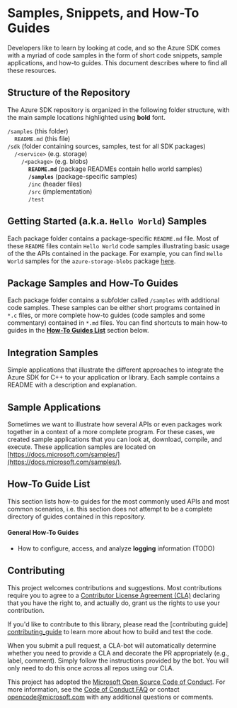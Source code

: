 # Samples, Snippets, and How-To Guides

Developers like to learn by looking at code, and so the Azure SDK comes with a myriad of code samples in the form of short code snippets, sample applications, and how-to guides. This document describes where to find all these resources.

## Structure of the Repository

The Azure SDK repository is organized in the following folder structure, with the main sample locations highlighted using **bold** font.

`/samples` (this folder)<br>
&nbsp;&nbsp;&nbsp;&nbsp;`README.md` (this file)<br>
`/sdk` (folder containing sources, samples, test for all SDK packages)<br>
&nbsp;&nbsp;&nbsp;&nbsp;`/<service>` (e.g. storage)<br>
&nbsp;&nbsp;&nbsp;&nbsp;&nbsp;&nbsp;&nbsp;&nbsp;`/<package>` (e.g. blobs)<br>
&nbsp;&nbsp;&nbsp;&nbsp;&nbsp;&nbsp;&nbsp;&nbsp;&nbsp;&nbsp;&nbsp;&nbsp;**`README.md`** (package READMEs contain hello world samples)<br>
&nbsp;&nbsp;&nbsp;&nbsp;&nbsp;&nbsp;&nbsp;&nbsp;&nbsp;&nbsp;&nbsp;&nbsp;**`/samples`** (package-specific samples)<br>
&nbsp;&nbsp;&nbsp;&nbsp;&nbsp;&nbsp;&nbsp;&nbsp;&nbsp;&nbsp;&nbsp;&nbsp;`/inc` (header files)<br>
&nbsp;&nbsp;&nbsp;&nbsp;&nbsp;&nbsp;&nbsp;&nbsp;&nbsp;&nbsp;&nbsp;&nbsp;`/src` (implementation)<br>
&nbsp;&nbsp;&nbsp;&nbsp;&nbsp;&nbsp;&nbsp;&nbsp;&nbsp;&nbsp;&nbsp;&nbsp;`/test`<br>

##  Getting Started (a.k.a. `Hello World`) Samples

Each package folder contains a package-specific `README.md` file. Most of these `README` files contain `Hello World` code samples illustrating basic usage of the the APIs contained in the package. For example, you can find `Hello World` samples for the `azure-storage-blobs` package [here](https://github.com/Azure/azure-sdk-for-cpp/blob/main/sdk/storage/README.md#code-samples).

## Package Samples and How-To Guides

Each package folder contains a subfolder called `/samples` with additional code samples. These samples can be either short programs contained in `*.c` files, or more complete how-to guides (code samples and some commentary) contained in `*.md` files. You can find shortcuts to main how-to guides in the [**How-To Guides List**](#how-to-guide-list) section below.

## Integration Samples

Simple applications that illustrate the different approaches to integrate the Azure SDK for C++ to your application or library. Each sample contains a README with a description and explanation.

## Sample Applications

Sometimes we want to illustrate how several APIs or even packages work together in a context of a more complete program. For these cases, we created sample applications that you can look at, download, compile, and execute. These application samples are located on
[https://docs.microsoft.com/samples/](https://docs.microsoft.com/samples/).

## How-To Guide List

This section lists how-to guides for the most commonly used APIs and most common scenarios, i.e. this section does not attempt to be a complete directory of guides contained in this repository.

#### General How-To Guides

- How to configure, access, and analyze **logging** information (TODO)

## Contributing

This project welcomes contributions and suggestions. Most contributions require you to agree to a [Contributor License Agreement (CLA)][cla] declaring that you have the right to, and actually do, grant us the rights to use your contribution.

If you'd like to contribute to this library, please read the [contributing guide] [contributing_guide] to learn more about how to build and test the code.

When you submit a pull request, a CLA-bot will automatically determine whether you need to provide a CLA and decorate the PR appropriately (e.g., label, comment). Simply follow the instructions provided by the bot. You will only need to do this once across all repos using our CLA.

This project has adopted the [Microsoft Open Source Code of Conduct][coc]. For more information, see the [Code of Conduct FAQ][coc_faq] or contact [opencode@microsoft.com][coc_contact] with any additional questions or comments.

<!-- LINKS -->
[contributing_guide]: https://github.com/Azure/azure-sdk-for-cpp/blob/main/CONTRIBUTING.md
[cla]: https://cla.microsoft.com
[coc]: https://opensource.microsoft.com/codeofconduct/
[coc_faq]: https://opensource.microsoft.com/codeofconduct/faq/
[coc_contact]: mailto:opencode@microsoft.com


